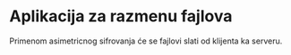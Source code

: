 # Aplikacija za razmenu fajlova
Primenom asimetricnog sifrovanja će se fajlovi slati od klijenta ka serveru.

